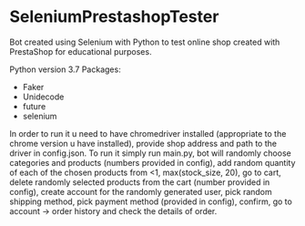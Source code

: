 # SeleniumPrestashopTester
Bot created using Selenium with Python to test online shop created with PrestaShop for educational purposes.

Python version 3.7
Packages:
  - Faker
  - Unidecode
  - future
  - selenium

In order to run it u need to have chromedriver installed (appropriate to the chrome version u have installed), provide shop address and path to the driver in config.json.
To run it simply run main.py, bot will randomly choose categories and products (numbers provided in config), add random quantity of each of the chosen products from <1, max(stock_size, 20), go to cart, delete randomly selected products from the cart (number provided in config), create account for the randomly generated user, pick random shipping method, pick payment method (provided in config), confirm, go to account -> order history and check the details of order. 


